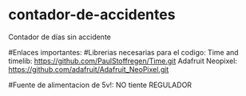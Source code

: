 # contador-de-accidentes
Contador de días sin accidente

#Enlaces importantes:
	#Librerias necesarias para el codigo:
	Time and timelib: https://github.com/PaulStoffregen/Time.git
	Adafruit Neopixel: https://github.com/adafruit/Adafruit_NeoPixel.git
	
#Fuente de alimentacion de 5v!:
	NO tiente REGULADOR


